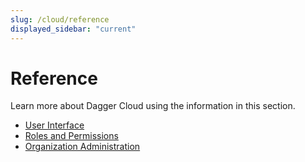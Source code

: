 ```yaml
---
slug: /cloud/reference
displayed_sidebar: "current"
---
```


# Reference

Learn more about Dagger Cloud using the information in this section.

- [User Interface](./741031-user-interface.md)
- [Roles and Permissions](./968372-roles-permissions.md)
- [Organization Administration](./609601-org-administration.md)
